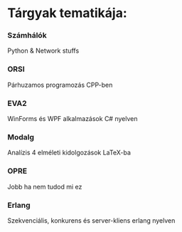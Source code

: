 # Tárgyak tematikája:

### Számhálók
Python & Network stuffs

### ORSI
Párhuzamos programozás CPP-ben

### EVA2
WinForms és WPF alkalmazások C# nyelven

### Modalg
Analízis 4 elméleti kidolgozások LaTeX-ba

### OPRE
Jobb ha nem tudod mi ez

### Erlang
Szekvenciális, konkurens és server-kliens erlang nyelven
